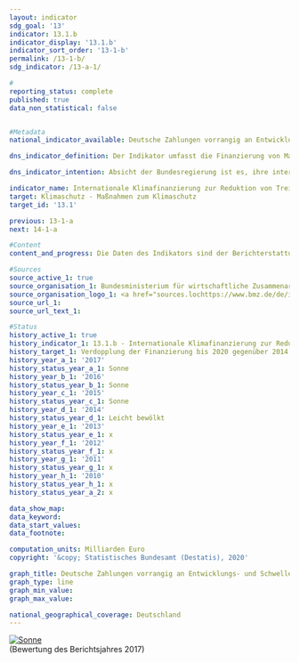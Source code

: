 ```yaml
---                   
layout: indicator                   
sdg_goal: '13'                   
indicator: 13.1.b                   
indicator_display: '13.1.b'                   
indicator_sort_order: '13-1-b'                   
permalink: /13-1-b/                   
sdg_indicator: /13-a-1/                   

#                   
reporting_status: complete                   
published: true                   
data_non_statistical: false                   


#Metadata                   
national_indicator_available: Deutsche Zahlungen vorrangig an Entwicklungs- und Schwellenländer zur Klimafinanzierung                   

dns_indicator_definition: Der Indikator umfasst die Finanzierung von Maßnahmen zur Reduktion von Treibhausgasen zur Anpassung an den Klimawandel sowie klimarelevante Maßnahmen zum Erhalt der Biodiversität und zum Waldschutz/ REDD+ (Projekte zum Schutz, nachhaltiger Nutzung und Wiederaufforstung von Wald). Die Finanzierung erfolgt vorrangig in Entwicklungs- und Schwellenländern und aus deutschen Haushaltsmitteln, einschließlich der Schenkungselemente von Entwicklungskrediten, die Haushaltsmittel enthalten.<sub> Text aus dem Indikatorenbericht 2018</sub>                   

dns_indicator_intention: Absicht der Bundesregierung ist es, ihre internationale Klimafinanzierung bis 2020 auf 4 Milliarden Euro aus Haushaltsmitteln und Schenkungselementen aus Entwicklungskrediten bezogen auf den Sollwert von zwei Milliarden Euro des Jahres 2014 zu verdoppeln. In den begleitenden Entscheidungen zum Klimaabkommen von Paris wurde die Zusage der Industrieländer aus 2009 bestätigt, ab 2020 gemeinsam 100 Milliarden US-Dollar aus öffentlichen und privaten Quellen für den Klimaschutz und die Anpassung an den Klimawandel in Entwicklungsländern bereitzustellen.<sub> Text aus dem Indikatorenbericht 2018</sub>                   

indicator_name: Internationale Klimafinanzierung zur Reduktion von Treibhausgasen und zur Anpassung an den Klimawandel                   
target: Klimaschutz - Maßnahmen zum Klimaschutz                   
target_id: '13.1'                   

previous: 13-1-a                   
next: 14-1-a                   

#Content                    
content_and_progress: Die Daten des Indikators sind der Berichterstattung an die EU-Verordnung über ein System für die Überwachung von Treibhausgasemissionen entnommen. Datenquelle der jährlich erhobenen Daten ist das Bundesministerium für wirtschaftliche Zusammenarbeit und Entwicklung (BMZ), das in diesem Kontext auch über die Klimafinanzierung anderer Bundesministerien berichtet. Dabei werden für bilaterale Klimafinanzierung im Allgemeinen die Zusagen, für multilaterale Klimafinanzierung sowie Beiträge zu Energie- und Klimafonds die tatsächlichen Auszahlungen zugrunde gelegt. Der Indikator beinhaltet auch die anteilig zuzurechnende Klimafinanzierung, die sich aus deren Beiträgen zu multilateralen Fonds bei Entwicklungsbanken ergibt. Sofern die Klimafinanzierung schwerpunktmäßig Entwicklungsländern zugutekommt, ist diese Teil der öffentlichen Entwicklungsausgaben (siehe Indikator 17.1).<br><br>In 2017 wurden aus Haushaltsmitteln von Deutschland 3,6 Milliarden Euro für die internationale Klimafinanzierung zur Reduzierung von Treibhausgasen und zur Anpassung an den Klimawandel zugesagt bzw. bereitgestellt. Im Vergleich zum Vorjahr, in dem die Klimafinanzierung 3,4 Milliarden Euro betrug, ist eine Steigerung um 8,6&nbsp;% zu verzeichnen. 43&nbsp;% der Klimafinanzierungsmittel flossen 2017 in die Emissionsminderung und 25&nbsp;% in die Anpassung an den Klimawandel. Mit den verbleibenden 32&nbsp;% wurden bereichsübergreifende Projekte finanziert. Wie in den Jahren zuvor wurden 2017 insgesamt mehr Mittel für Minderungsvorhaben aufgewendet als für Anpassungsvorhaben.<br><br>Über multilaterale Kanäle wurden 13&nbsp;% (481 Millionen Euro) der Klimafinanzierung in 2017 bereitgestellt. Davon stellen 187 Millionen Euro die Deutschland anteilig zuzurechnende Klimafinanzierung dar, die sich aus Beiträgen zu multilateralen Fonds bei Entwicklungsbanken ergibt.<br><br>Die rein monetäre Betrachtung der Klimafinanzierung erlaubt keine Schlüsse auf die Wirkung der finanzierten Projekte. Basierend auf seinen Mitteln der technischen und finanziellen Zusammenarbeit nimmt das BMZ eine Wirkungseinschätzung vor, wie viele Tonnen Kohlendioxidemissionen durch Minderungsvorhaben zukünftig eingespart werden. Die Wirkungseinschätzungen der finanziellen Zusammenarbeit basieren dabei auf Ex-ante-Schätzungen der Finanzierungszusagen eines Jahres, die der technischen Zusammenarbeit werden hingegen ex post berechnet.<br><br>Mit Mitteln der finanziellen Zusammenarbeit wurden im Jahr 2017 direkte Einsparungen von 8,7 Millionen Tonnen CO<sub>2</sub>-Äquivalenten erreicht. Durch die technische Zusammenarbeit konnten zwischen 2015 und 2017&nbsp;9,1 Millionen Tonnen CO<sub>2</sub>-Äquivalente direkt vermieden werden.<br><br>Neben der öffentlichen Klimafinanzierung aus Haushaltsmitteln stellen die Kreditanstalt für Wiederaufbau und die Deutsche Investitions- und Entwicklungsgesellschaft auch klimabezogene Kredite aus Marktmitteln bereit. Diese stellen die „mobilisierte öffentliche Klimafinanzierung“ dar und sind nicht im Indikator enthalten. Im Jahr 2017 umfassten die so mobilisierten Ressourcen 3,1 Milliarden Euro im Vergleich zu 5,2 Milliarden Euro im Vorjahr. Auch hier wurden mehr Mittel für Minderungsvorhaben (83&nbsp;%) als für Anpassungsvorhaben (9&nbsp;%) aufgewendet.<sub> Text aus dem Indikatorenbericht 2018</sub>                   

#Sources
source_active_1: true                           
source_organisation_1: Bundesministerium für wirtschaftliche Zusammenarbeit und Entwicklung (BMZ)                           
source_organisation_logo_1: <a href="sources.lochttps://www.bmz.de/de/index.html"><img src="https://g205sdgs.github.io/sdg-indicators/public/logos/bmz.png" alt="Logo Bundesministerium für wirtschaftliche Zusammenarbeit und Entwicklung (BMZ) /></a>                           
source_url_1:                            
source_url_text_1:                            

#Status                   
history_active_1: true                   
history_indicator_1: 13.1.b - Internationale Klimafinanzierung zur Reduktion von Treibhausgasen und zur Anpassung an den Klimawandel                   
history_target_1: Verdopplung der Finanzierung bis 2020 gegenüber 2014
history_year_a_1: '2017'                           
history_status_year_a_1: Sonne
history_year_b_1: '2016'                           
history_status_year_b_1: Sonne
history_year_c_1: '2015'                           
history_status_year_c_1: Sonne
history_year_d_1: '2014'                           
history_status_year_d_1: Leicht bewölkt
history_year_e_1: '2013'                           
history_status_year_e_1: x
history_year_f_1: '2012'                           
history_status_year_f_1: x
history_year_g_1: '2011'                           
history_status_year_g_1: x
history_year_h_1: '2010'                           
history_status_year_h_1: x
history_status_year_a_2: x

data_show_map:                    
data_keyword:                    
data_start_values:                    
data_footnote:                    

computation_units: Milliarden Euro                   
copyright: '&copy; Statistisches Bundesamt (Destatis), 2020'                   

graph_title: Deutsche Zahlungen vorrangig an Entwicklungs- und Schwellenländer zur Klimafinanzierung                   
graph_type: line                   
graph_min_value:                    
graph_max_value:                    

national_geographical_coverage: Deutschland                   
---
```

<div>                           
  <div class="my-header">                           
    <a href="https://sustainabledevelopment-deutschland.github.io/status/"><img src="https://g205sdgs.github.io/sdg-indicators/public/Wettersymbole/Sonne.png" title="Bei Fortsetzung der Entwicklung beträgt die Abweichung vom Zielwert weniger als 5&nbsp;% der Differenz zwischen Zielwert und aktuellem Wert" alt="Sonne" />                           
    </a>                           
  </div>
  <div class="my-header-note">
    <span>(Bewertung des Berichtsjahres 2017)</span>
  </div>                           
</div>